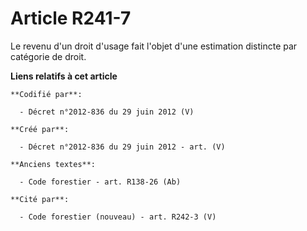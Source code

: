 # Article R241-7

Le revenu d'un droit d'usage fait l'objet d'une estimation distincte par catégorie de droit.

**Liens relatifs à cet article**

	**Codifié par**:

	  - Décret n°2012-836 du 29 juin 2012 (V)

	**Créé par**:

	  - Décret n°2012-836 du 29 juin 2012 - art. (V)

	**Anciens textes**:

	  - Code forestier - art. R138-26 (Ab)

	**Cité par**:

	  - Code forestier (nouveau) - art. R242-3 (V)
